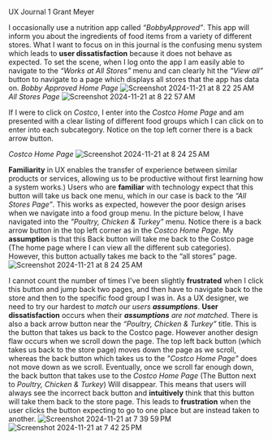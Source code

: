 UX Journal 1
Grant Meyer 

  I occasionally use a nutrition app called *“BobbyApproved”*. This app will inform you about the ingredients of food items from a variety of different stores. What I want to focus on in this journal is the confusing menu system which leads to **user dissatisfaction** because it does not behave as expected. To set the scene, when I log onto the app I am easily able to navigate to the *“Works at All Stores”* menu and can clearly hit the *“View all”* button to navigate to a page which displays all stores that the app has data on. 
*Bobby Approved Home Page*
![Screenshot 2024-11-21 at 8 22 25 AM](https://github.com/user-attachments/assets/3f65b5c9-abcc-4baf-8c08-2ad0b8ab705a)
*All Stores Page*
![Screenshot 2024-11-21 at 8 22 57 AM](https://github.com/user-attachments/assets/430450dc-5f49-47a7-bcc1-4b7a05c1cadf)


If I were to click on *Costco*, I enter into the *Costco Home Page* and am presented with a clear listing of different food groups which I can click on to enter into each subcategory. Notice on the top left corner there is a back arrow button. 

*Costco Home Page*
![Screenshot 2024-11-21 at 8 24 25 AM](https://github.com/user-attachments/assets/dc881d20-2445-4a18-a00f-e25cca66c8ba)

**Familiarity** in UX enables the transfer of experience between similar products or services, allowing us to be productive without first learning how a system works.) Users who are **familiar** with technology expect that this button will take us back one menu, which in our case is back to the *“All Stores Page”*. This works as expected, however the poor design arises when we navigate into a food group menu. In the picture below, I have navigated into the *"Poultry, Chicken & Turkey"* menu. 
Notice there is a back arrow button in the top left corner as in the *Costco Home Page*. My **assumption** is that this Back button will take me back to the Costco page (The home page where I can view all the different sub categories). However, this button actually takes me back to the “all stores” page. 
![Screenshot 2024-11-21 at 8 24 25 AM](https://github.com/user-attachments/assets/f7067611-d5c2-4caf-9ec2-8aa159734bab)

I cannot count the number of times I've been slightly **frustrated** when I click this button and jump back two pages, and then have to navigate back to the store and then to the specific food group I was in. As a UX designer, we need to try our hardest to *match our users **assumptions***. **User dissatisfaction** occurs when their ***assumptions** are not matched*. There is also a back arrow button near the *“Poultry, Chicken & Turkey”* title. This is the button that takes us back to the Costco page. However another design flaw occurs when we scroll down the page. The top left back button (which takes us back to the store page) moves down the page as we scroll, whereas the back button which takes us to the *"Costco Home Page"* does not move down as we scroll. Eventually, once we scroll far enough down, the back button that takes use to the *Costco Home Page* (The Button next to *Poultry, Chicken & Turkey*) Will disappear. This means that users will always see the incorrect back button and **intuitively** think that this button will take them back to the store page. This leads to **frustration** when the user clicks the button expecting to go to one place but are instead taken to another. 
![Screenshot 2024-11-21 at 7 39 59 PM](https://github.com/user-attachments/assets/449ab760-bc0f-4c0d-ad53-a0c1d2767193)
![Screenshot 2024-11-21 at 7 42 25 PM](https://github.com/user-attachments/assets/4400439a-ee2e-4b3a-8bdf-168808b134fe)

